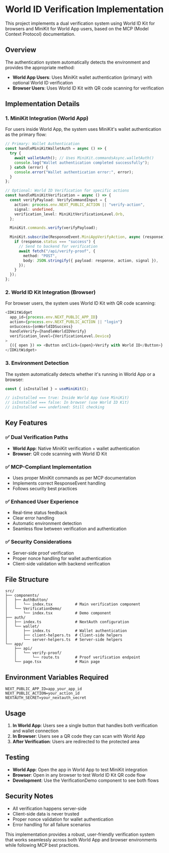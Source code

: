 # World ID Verification Implementation

This project implements a dual verification system using World ID Kit for browsers and MiniKit for World App users, based on the MCP (Model Context Protocol) documentation.

## Overview

The authentication system automatically detects the environment and provides the appropriate method:

- **World App Users**: Uses MiniKit wallet authentication (primary) with optional World ID verification
- **Browser Users**: Uses World ID Kit with QR code scanning for verification

## Implementation Details

### 1. MiniKit Integration (World App)

For users inside World App, the system uses MiniKit's wallet authentication as the primary flow:

```typescript
// Primary: Wallet Authentication
const handleMiniKitWalletAuth = async () => {
  try {
    await walletAuth(); // Uses MiniKit.commandsAsync.walletAuth()
    console.log("Wallet authentication completed successfully");
  } catch (error) {
    console.error("Wallet authentication error:", error);
  }
};

// Optional: World ID Verification for specific actions
const handleMiniKitVerification = async () => {
  const verifyPayload: VerifyCommandInput = {
    action: process.env.NEXT_PUBLIC_ACTION || "verify-action",
    signal: undefined,
    verification_level: MiniKitVerificationLevel.Orb,
  };

  MiniKit.commands.verify(verifyPayload);

  MiniKit.subscribe(ResponseEvent.MiniAppVerifyAction, async (response) => {
    if (response.status === "success") {
      // Send to backend for verification
      await fetch("/api/verify-proof", {
        method: "POST",
        body: JSON.stringify({ payload: response, action, signal }),
      });
    }
  });
};
```

### 2. World ID Kit Integration (Browser)

For browser users, the system uses World ID Kit with QR code scanning:

```typescript
<IDKitWidget
  app_id={process.env.NEXT_PUBLIC_APP_ID}
  action={process.env.NEXT_PUBLIC_ACTION || "login"}
  onSuccess={onWorldIDSuccess}
  handleVerify={handleWorldIDVerify}
  verification_level={VerificationLevel.Device}
>
  {({ open }) => <Button onClick={open}>Verify with World ID</Button>}
</IDKitWidget>
```

### 3. Environment Detection

The system automatically detects whether it's running in World App or a browser:

```typescript
const { isInstalled } = useMiniKit();

// isInstalled === true: Inside World App (use MiniKit)
// isInstalled === false: In browser (use World ID Kit)
// isInstalled === undefined: Still checking
```

## Key Features

### ✅ Dual Verification Paths

- **World App**: Native MiniKit verification + wallet authentication
- **Browser**: QR code scanning with World ID Kit

### ✅ MCP-Compliant Implementation

- Uses proper MiniKit commands as per MCP documentation
- Implements correct ResponseEvent handling
- Follows security best practices

### ✅ Enhanced User Experience

- Real-time status feedback
- Clear error handling
- Automatic environment detection
- Seamless flow between verification and authentication

### ✅ Security Considerations

- Server-side proof verification
- Proper nonce handling for wallet authentication
- Client-side validation with backend verification

## File Structure

```
src/
├── components/
│   ├── AuthButton/
│   │   └── index.tsx          # Main verification component
│   └── VerificationDemo/
│       └── index.tsx          # Demo component
├── auth/
│   ├── index.ts               # NextAuth configuration
│   └── wallet/
│       ├── index.ts           # Wallet authentication
│       ├── client-helpers.ts  # Client-side helpers
│       └── server-helpers.ts  # Server-side helpers
└── app/
    ├── api/
    │   └── verify-proof/
    │       └── route.ts       # Proof verification endpoint
    └── page.tsx               # Main page
```

## Environment Variables Required

```env
NEXT_PUBLIC_APP_ID=app_your_app_id
NEXT_PUBLIC_ACTION=your_action_id
NEXTAUTH_SECRET=your_nextauth_secret
```

## Usage

1. **In World App**: Users see a single button that handles both verification and wallet connection
2. **In Browser**: Users see a QR code they can scan with World App
3. **After Verification**: Users are redirected to the protected area

## Testing

- **World App**: Open the app in World App to test MiniKit integration
- **Browser**: Open in any browser to test World ID Kit QR code flow
- **Development**: Use the VerificationDemo component to see both flows

## Security Notes

- All verification happens server-side
- Client-side data is never trusted
- Proper nonce validation for wallet authentication
- Error handling for all failure scenarios

This implementation provides a robust, user-friendly verification system that works seamlessly across both World App and browser environments while following MCP best practices.
